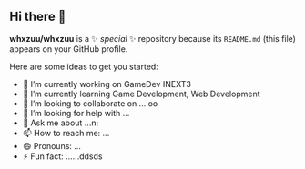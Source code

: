 ## Hi there 👋

**whxzuu/whxzuu** is a ✨ _special_ ✨ repository because its `README.md` (this file) appears on your GitHub profile.

Here are some ideas to get you started:

- 🔭 I’m currently working on GameDev INEXT3
- 🌱 I’m currently learning Game Development, Web Development
- 👯 I’m looking to collaborate on ...  oo
- 🤔 I’m looking for help with ...
- 💬 Ask me about ...n;
- 📫 How to reach me: ...
- 😄 Pronouns: ...
- ⚡ Fun fact: ......ddsds
